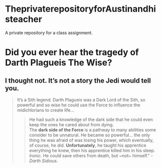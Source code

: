 # TheprivaterepositoryforAustinandhisteacher
A private repository for a class assignment.
# Did you ever hear the tragedy of Darth Plagueis The Wise?
## I thought not. It’s not a story the Jedi would tell you.
>  It’s a Sith legend. Darth Plagueis was a Dark Lord of the Sith, so powerful and so wise he could use the Force to influence the midichlorians to create life…
>
> > He had such a knowledge of the dark side that he could even keep the ones he cared about from dying.\
The **dark side of the Force** is a pathway to many abilities some consider to be unnatural. He became so powerful… the only thing he was afraid of was losing his power, which eventually, of course, he did.
__Unfortunately__, he taught his apprentice everything he knew, then his apprentice killed him in his sleep.
_Ironic._
He could save others from death, but ~not~ himself." - _Darth Sidious_.
